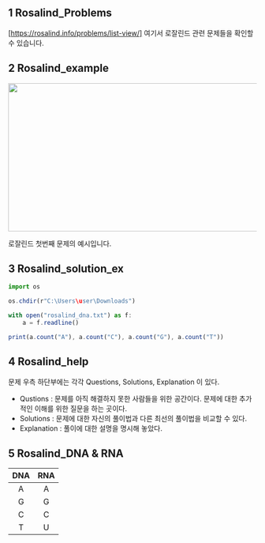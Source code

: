 ## 1 Rosalind_Problems
[https://rosalind.info/problems/list-view/] 여기서 로잘린드 관련 문제들을 확인할 수 있습니다.










## 2 Rosalind_example

<img src="https://user-images.githubusercontent.com/71424677/149250377-8d61bfaf-0fd7-4e29-b73b-3575c442a156.png" height = 300 width="600"/>

로잘린드 첫번째 문제의 예시입니다.

## 3 Rosalind_solution_ex

```ts
import os

os.chdir(r"C:\Users\user\Downloads")

with open("rosalind_dna.txt") as f:
    a = f.readline()

print(a.count("A"), a.count("C"), a.count("G"), a.count("T"))
```



## 4 Rosalind_help

문제 우측 하단부에는 각각 Questions, Solutions, Explanation 이 있다. 

* Qustions
: 문제를 아직 해결하지 못한 사람들을 위한 공간이다. 문제에 대한 추가적인 이해를 위한 질문을 하는 곳이다.
* Solutions
: 문제에 대한 자신의 풀이법과 다른 최선의 풀이법을 비교할 수 있다.
* Explanation
: 풀이에 대한 설명을 명시해 놓았다.



## 5 Rosalind_DNA & RNA

|DNA|RNA|
|:--:|:--:|
|A|A|
|G|G|
|C|C|
|T|U|
